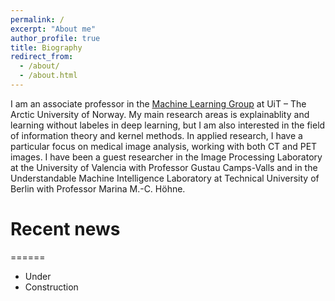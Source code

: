 ```yaml
---
permalink: /
excerpt: "About me"
author_profile: true
title: Biography
redirect_from: 
  - /about/
  - /about.html
---
```


I am an associate professor in the [Machine Learning Group](https://machine-learning.uit.no) at UiT – The Arctic University of Norway. My main research areas is explainablity and learning without labeles in deep learning, but I am also interested in the field of information theory and kernel methods. In applied research, I have a particular focus on medical image analysis, working with both CT and PET images. I have been a guest researcher in the Image Processing Laboratory at the University of Valencia with Professor Gustau Camps-Valls and in the Understandable Machine Intelligence Laboratory at Technical University of Berlin with Professor Marina M.-C. Höhne.

# Recent news
======
* Under
* Construction
